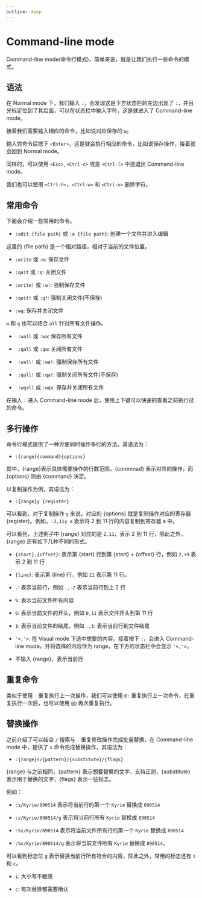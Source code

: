 ```yaml
---
outline: deep
---
```


# Command-line mode

Command-line mode(命令行模式)，简单来说，就是让我们执行一些命令的模式。

## 语法

在 Normal mode 下，我们输入 `:`，会发现这是下方状态栏的左边出现了 `:`，并且光标定位到了其后面，可以在状态栏中输入字符，这是就进入了 Command-line mode。

接着我们需要输入相应的命令，比如说对应保存的 `w`。

输入完命令后摁下 `<Enter>`，这是就会执行相应的命令，比如说保存操作，接着就会回到 Normal mode。

同样的，可以使用 `<Esc>`, `<Ctrl-c>` 或是 `<Ctrl-[>` 中途退出 Command-line mode。

我们也可以使用 `<Ctrl-h>`，`<Ctrl-w>` 和 `<Ctrl-u>` 删除字符。

## 常用命令

下面会介绍一些常用的命令。

- `:edit {file path}` 或 `:e {file path}`: 创建一个文件并进入编辑

这里的 {file path} 是一个相对路径，相对于当前的文件位置。

- `:write` 或 `:w`: 保存文件

- `:quit` 或 `:q`: 关闭文件

- `:write!` 或 `:w!`: 强制保存文件

- `:quit!` 或 `:q!`: 强制关闭文件(不保存)

- `:wq`: 保存并关闭文件

`w` 和 `q` 也可以结合 `all` 针对所有文件操作。

- ` :wall` 或 `:wa`: 保存所有文件

- ` :qall` 或 `:qa`: 关闭所有文件

- ` :wall!` 或 `:wa!`: 强制保存所有文件

- ` :qall!` 或 `:qa!`: 强制关闭所有文件(不保存)

- ` :wqall` 或 `:wqa`: 保存并关闭所有文件

在输入 `:` 进入 Command-line mode 后，使用上下键可以快速的查看之前执行过的命令。

## 多行操作

命令行模式提供了一种方便同时操作多行的方法，其语法为：

- `:{range}{command}{options}`

其中，{range}表示具体需要操作的行数范围，{commnad} 表示对应的操作，而 {options} 则由 {command} 决定。

以复制操作为例，其语法为：

- `:{range}y {register}`

可以看到，对于复制操作 `y` 来说，对应的 {options} 就是复制操作对应的寄存器 {register}。例如，`:2,11y a` 表示将 2 到 11 行的内容复制到寄存器 a 中。

可以看到，上述例子中 {range} 对应的是 `2,11`，表示 2 到 11 行，除此之外，{range} 还有如下几种不同的形式。

- `{start},{offset}`: 表示第 {start} 行到第 {start} + {offset} 行，例如 `2,+9` 表示 2 到 11 行

- `{line}`: 表示第 {line} 行，例如 `11` 表示第 11 行。

- `.`: 表示当前行，例如 `.,-2` 表示当前行到上 2 行

- `%`: 表示当前文件所有内容

- `0`: 表示当前文件的开头，例如 `0,11` 表示文件开头到第 11 行

- `$`: 表示当前文件的结尾，例如 `.,$`: 表示当前行到文件结尾

- `'<,'>`: 在 Visual mode 下选中想要的内容，接着按下 `:`，会进入 Command-line mode，并将选择的内容作为 range，在下方的状态栏中会显示 `'<,'>`。

- 不输入 {range}，表示当前行

## 重复命令

类似于使用 `.` 重复执行上一次操作，我们可以使用 `@:` 重复执行上一次命令，在重复执行一次后，也可以使用 `@@` 再次重复执行。

## 替换操作

之前介绍了可以结合 `/` 搜索与 `.` 重复修改操作完成批量替换，在 Command-line mode 中，提供了 `s` 命令完成替换操作，其语法为：

- `:{range}s/{pattern}/{substitute}/{flags}`

{range} 与之前相同，{pattern} 表示想要替换的文字，支持正则，{substitute} 表示用于替换的文字，{flags} 表示一些标志。

例如：

- `:s/Kyrie/890514` 表示将当前行的第一个 `Kyrie` 替换成 `890514`

- `:s/Kyrie/890514/g` 表示将当前行所有 `Kyrie` 替换成 `890514`

- `:%s/Kyrie/890514` 表示将当前文件所有行的第一个 `Kyrie` 替换成 `890514`

- `:%s/Kyrie/890514/g` 表示将当前文件所有 `Kyrie` 替换成 `890514`。

可以看到标志位 `g` 表示替换当前行所有符合的内容，除此之外，常用的标志还有 `i` 和 `c`。

- `i`: 大小写不敏感

- `c`: 每次替换都需要确认
